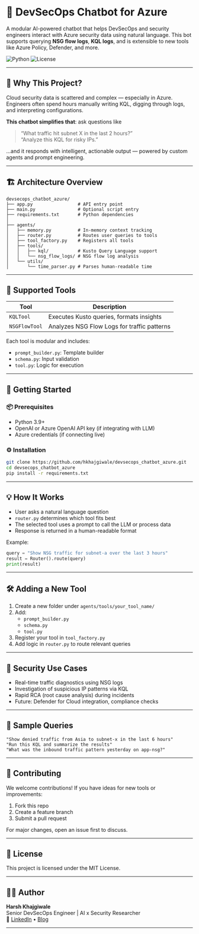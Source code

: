 # 🤖 DevSecOps Chatbot for Azure

A modular AI-powered chatbot that helps DevSecOps and security engineers interact with Azure security data using natural language. This bot supports querying **NSG flow logs**, **KQL logs**, and is extensible to new tools like Azure Policy, Defender, and more.

![Python](https://img.shields.io/badge/Python-3.9%2B-blue)
![License](https://img.shields.io/github/license/hkhajgiwale/devsecops_chatbot_azure)

---

## 🧠 Why This Project?

Cloud security data is scattered and complex — especially in Azure. Engineers often spend hours manually writing KQL, digging through logs, and interpreting configurations.

**This chatbot simplifies that**: ask questions like  
> “What traffic hit subnet X in the last 2 hours?”  
> “Analyze this KQL for risky IPs.”  

...and it responds with intelligent, actionable output — powered by custom agents and prompt engineering.

---

## 🏗️ Architecture Overview

```text
devsecops_chatbot_azure/
├── app.py                 # API entry point
├── main.py                # Optional script entry
├── requirements.txt       # Python dependencies
│
├── agents/
│   ├── memory.py          # In-memory context tracking
│   ├── router.py          # Routes user queries to tools
│   ├── tool_factory.py    # Registers all tools
│   ├── tools/
│   │   ├── kql/           # Kusto Query Language support
│   │   └── nsg_flow_logs/ # NSG flow log analysis
│   └── utils/
│       └── time_parser.py # Parses human-readable time
```

---

## 🧩 Supported Tools

| Tool           | Description                                   |
|----------------|-----------------------------------------------|
| `KQLTool`      | Executes Kusto queries, formats insights      |
| `NSGFlowTool`  | Analyzes NSG Flow Logs for traffic patterns   |

Each tool is modular and includes:
- `prompt_builder.py`: Template builder
- `schema.py`: Input validation
- `tool.py`: Logic for execution

---

## 🚀 Getting Started

### 📦 Prerequisites
- Python 3.9+
- OpenAI or Azure OpenAI API key (if integrating with LLM)
- Azure credentials (if connecting live)

### ⚙️ Installation

```bash
git clone https://github.com/hkhajgiwale/devsecops_chatbot_azure.git
cd devsecops_chatbot_azure
pip install -r requirements.txt
```

---

## 💡 How It Works

- User asks a natural language question
- `router.py` determines which tool fits best
- The selected tool uses a prompt to call the LLM or process data
- Response is returned in a human-readable format

Example:

```python
query = "Show NSG traffic for subnet-a over the last 3 hours"
result = Router().route(query)
print(result)
```

---

## 🛠️ Adding a New Tool

1. Create a new folder under `agents/tools/your_tool_name/`
2. Add:
   - `prompt_builder.py`
   - `schema.py`
   - `tool.py`
3. Register your tool in `tool_factory.py`
4. Add logic in `router.py` to route relevant queries

---

## 🔐 Security Use Cases

- Real-time traffic diagnostics using NSG logs
- Investigation of suspicious IP patterns via KQL
- Rapid RCA (root cause analysis) during incidents
- Future: Defender for Cloud integration, compliance checks

---

## 🧪 Sample Queries

```text
"Show denied traffic from Asia to subnet-x in the last 6 hours"
"Run this KQL and summarize the results"
"What was the inbound traffic pattern yesterday on app-nsg?"
```

---

## 🤝 Contributing

We welcome contributions! If you have ideas for new tools or improvements:

1. Fork this repo
2. Create a feature branch
3. Submit a pull request

For major changes, open an issue first to discuss.

---

## 📄 License

This project is licensed under the MIT License.

---

## 🙋‍♂️ Author

**Harsh Khajgiwale**  
Senior DevSecOps Engineer | AI x Security Researcher  
🔗 [LinkedIn](https://www.linkedin.com/in/hkhajgiwale) • [Blog](https://medium.com/@hkhajgiwale)

---
